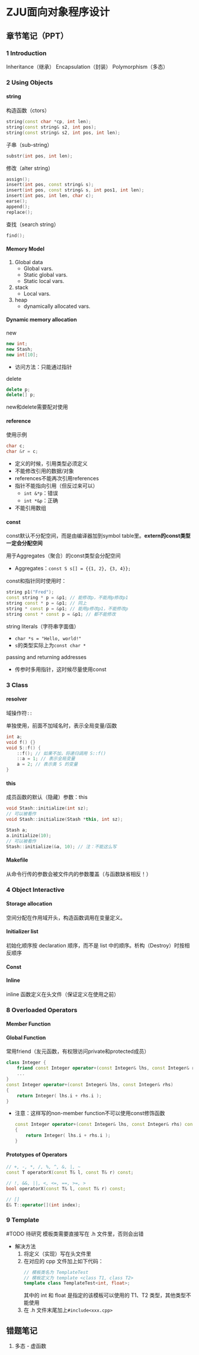 # ZJU面向对象程序设计


## 章节笔记（PPT）
### 1 Introduction
Inheritance（继承） Encapsulation（封装） Polymorphism（多态）

### 2 Using Objects
#### string
构造函数（ctors）
```c++
string(const char *cp, int len);
string(const string& s2, int pos);
string(const string& s2, int pos, int len);
```

子串（sub-string）
```c++
substr(int pos, int len);
```

修改（alter string）
```c++
assign();
insert(int pos, const string& s);
insert(int pos, const string& s, int pos1, int len);
insert(int pos, int len, char c);
earse();
append();
replace();
```

查找（search string）
```c++
find();
```

#### Memory Model
1. Global data
	- Global vars.
	- Static global vars.
	- Static local vars.
2. stack
	- Local vars.
3. heap
	- dynamically allocated vars.

#### Dynamic memory allocation
new
```c++
new int;
new Stash;
new int[10];
```
* 访问方法：只能通过指针

delete
```c++
delete p;
delete[] p;
```

new和delete需要配对使用

#### reference
使用示例
```c++
char c;
char &r = c;
```

* 定义的时候，引用类型必须定义
* 不能修改引用的数据/对象
* references不能再次引用references
* 指针不能指向引用（但反过来可以）
	- `int &*p`：错误
	- `int *&p`：正确
* 不能引用数组

#### const
const默认不分配空间，而是由编译器加到symbol table里。**extern的const类型一定会分配空间**

用于Aggregates（聚合）的const类型会分配空间
* Aggregates：`const S s[] = {{1, 2}, {3, 4}};`

const和指针同时使用时：
```c++
string p1("Fred");
const string * p = &p1; // 能修改p，不能用p修改p1
string const * p = &p1; // 同上
string * const p = &p1; // 能用p修改p1，不能修改p
string const * const p = &p1; // 都不能修改
```

string literals（字符串字面值）
* `char *s = "Hello, world!"`
* `s`的类型实际上为`const char *`

passing and returning addresses
* 传参时多用指针，这时候尽量使用const

### 3 Class
#### resolver
域操作符`::`

单独使用，前面不加域名时，表示全局变量/函数
```c++
int a;
void f() {}
void S::f() {
	::f(); // 如果不加，将递归调用 S::f()
	::a = 1; // 表示全局变量
	a = 2; // 表示类 S 的变量
}
```

#### this
成员函数的默认（隐藏）参数：this
```c++
void Stash::initialize(int sz);
// 可以被看作
void Stash::initialize(Stash *this, int sz);

Stash a;
a.initialize(10);
// 可以被看作
Stash::initialize(&a, 10); // 注：不能这么写
```

#### Makefile
从命令行传的参数会被文件内的参数覆盖（与函数缺省相反！）

### 4 Object Interactive
#### Storage allocation
空间分配在作用域开头，构造函数调用在变量定义。

#### Initializer list
初始化顺序按 declaration 顺序，而不是 list 中的顺序。析构（Destroy）时按相反顺序

#### Const
#### Inline
inline 函数定义在头文件（保证定义在使用之前）

### 8 Overloaded Operators
#### Member Function
#### Global Function
常用friend（友元函数，有权限访问private和protected成员）
```c++
class Integer {
    friend const Integer operator+(const Integer& lhs, const Integer& rhs);
    ...
}
const Integer operator+(const Integer& lhs, const Integer& rhs)
{
    return Integer( lhs.i + rhs.i );
}
```
* 注意：这样写的non-member function不可以使用const修饰函数
	```c++
	const Integer operator+(const Integer& lhs, const Integer& rhs) const // 这里的const：错误！
	{
	    return Integer( lhs.i + rhs.i );
	}
	```

#### Prototypes of Operators
```c++
// +, -, *, /, %, ^, &, |, ~
const T operatorX(const T& l, const T& r) const;

// !, &&, ||, <, <=, ==, >=, >
bool operatorX(const T& l, const T& r) const;

// []
E& T::operator[](int index);
```

### 9 Template
\#TODO 待研究
模板类需要直接写在 .h 文件里，否则会出错
* 解决方法
	1. 将定义（实现）写在头文件里
	2. 在对应的 cpp 文件加上如下代码：
		```c++
		// 模板类名为 TemplateTest
		// 模板定义为 template <class T1, class T2>
		template class TemplateTest<int, float>;
		```
		其中的 int 和 float 是指定的该模板可以使用的 T1、T2 类型，其他类型不能使用
	3. 在 .h 文件末尾加上`#include<xxx.cpp>`

## 错题笔记
1. 多态 - 虚函数
